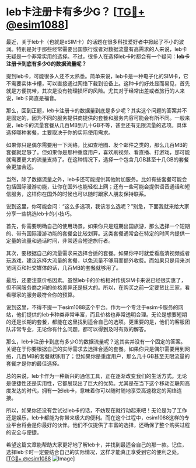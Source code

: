 # leb卡注册卡有多少G？ [[TG💪+ @esim1088](https://t.me/s/esim1088)]

最近，关于leb卡（也就是eSIM卡）的话题在很多科技爱好者中掀起了不小的波澜。特别是对于那些经常需要出国旅行或者对数据流量有高需求的人来说，leb卡无疑是一个非常实用的选择。不过，很多人在选择leb卡时都会有一个疑问：**leb卡注册卡到底有多少G的数据流量呢？**

提到leb卡，可能很多人还不太熟悉。简单来说，leb卡是一种电子化的SIM卡，它不需要实体卡槽，可以直接通过网络下载到设备上。这种卡的好处显而易见，首先就是方便携带，其次是没有物理损坏的风险。尤其对于经常出差或者旅行的人来说，leb卡简直是福音。

那么，回到正题，leb卡注册卡的数据量到底是多少呢？其实这个问题的答案并不是固定的，因为不同的服务提供商提供的套餐和服务内容可能会有所不同。一般来说，leb卡的流量套餐从几百MB到几十GB不等，甚至还有无限流量的选项。具体选择哪种套餐，主要取决于你的实际使用需求。

如果你只是偶尔需要用一下网络，比如查地图、发个邮件之类的，那么几百MB的套餐就足够了。但如果你是那种重度用户，喜欢刷视频、看直播、打游戏，那可能就需要更大的流量支持了。在这种情况下，选择一个包含几GB甚至十几GB的套餐会更加合适。

当然，除了数据流量之外，leb卡还可能提供其他附加服务。比如有些套餐可能会包括国际漫游功能，让你在国外也能轻松上网；还有一些可能会提供语音通话和短信服务，这样你在国外的时候也可以随时跟家人朋友保持联系。

说到这里，你可能会问：“这么多选项，我该怎么选呢？”别急，下面我就来给大家分享一些挑选leb卡的小技巧。

首先，你需要明确自己的使用场景。如果你只是短期出国旅游，那么选择一个短期的、带有国际漫游功能的套餐会比较划算。这类套餐通常会在特定的时间内提供一定量的流量和通话时间，非常适合短途旅行者。

其次，要根据自己的流量需求来选择合适的套餐。如果你平时就爱看高清视频或者玩游戏，建议选择大流量的套餐，以免流量不够用而额外收费。而如果只是用来浏览网页和社交媒体的话，几百MB的套餐就够用了。

最后，还要注意价格因素。虽然leb卡的价格相对传统SIM卡来说已经很实惠了，但不同服务商之间的价格差异还是挺大的。所以，在购买之前一定要货比三家，看看哪家的服务最符合你的预算。

说到这里，不得不提一下esim1088这个平台。作为一个专注于esim卡服务的网站，他们提供的leb卡种类非常丰富，而且价格也非常透明合理。无论是想要短期的还是长期的套餐，都能在这里找到适合自己的选项。更重要的是，他们的客服团队非常专业，无论你有什么问题，都可以得到及时有效的解答。

那么，leb卡注册卡到底有多少G的数据流量呢？这其实并没有一个固定的答案。关键在于你要根据自己的实际需求去选择合适的套餐。如果你只是偶尔需要用到网络，几百MB的套餐就够用了；但如果你是重度用户，那么几十GB甚至无限流量的套餐才是你的最佳选择。

总的来说，leb卡作为一种新兴的通信工具，正在逐渐改变我们的生活方式。无论是便捷性还是实用性，它都展现出了巨大的优势。尤其是在当下这个移动互联网高度发达的时代，拥有一张leb卡，意味着你可以随时随地享受高速稳定的网络连接。

所以，如果你还没有尝试过leb卡的话，不妨现在就行动起来吧！无论是为了工作还是娱乐，leb卡都能为你带来极大的便利。而在这个过程中，esim1088这样的专业平台将会是你最好的伙伴。他们不仅提供了丰富的选择，还确保了整个购买过程的安全与便捷。

希望这篇文章能帮助大家更好地了解leb卡，并找到最适合自己的那一款。记住，选择leb卡时一定要结合自己的实际情况，这样才能真正享受到它的便利之处。[[TG💪+ @esim1088](https://t.me/s/esim1088) ![Image](https://i.postimg.cc/4NQfJmqS/Snipaste-2025-05-13-00-14-12.png)]
